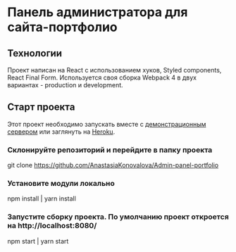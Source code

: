# Панель администратора для сайта-портфолио

## Технологии

Проект написан на React с использованием хуков, Styled components, React Final Form. Используется своя сборка Webpack 4 в двух вариантах - production и development.

## Старт проекта

Этот проект необходимо запускать вместе с [демонстрационным сервером](https://github.com/AnastasiaKonovalova/Backend-for-portfolio) или заглянуть на [Heroku](https://portfolio-one.herokuapp.com/).

### Склонируйте репозиторий и перейдите в папку проекта

git clone https://github.com/AnastasiaKonovalova/Admin-panel-portfolio

### Установите модули локально

npm install | yarn install

### Запустите сборку проекта. По умолчанию проект откроется на http://localhost:8080/

npm start | yarn start
